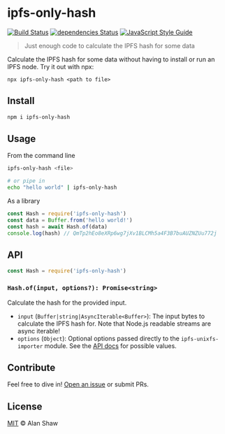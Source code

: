 # ipfs-only-hash

[![Build Status](https://travis-ci.org/alanshaw/ipfs-only-hash.svg?branch=master)](https://travis-ci.org/alanshaw/ipfs-only-hash) [![dependencies Status](https://david-dm.org/alanshaw/ipfs-only-hash/status.svg)](https://david-dm.org/alanshaw/ipfs-only-hash) [![JavaScript Style Guide](https://img.shields.io/badge/code_style-standard-brightgreen.svg)](https://standardjs.com)

> Just enough code to calculate the IPFS hash for some data

Calculate the IPFS hash for some data without having to install or run an IPFS node. Try it out with npx:

```
npx ipfs-only-hash <path to file>
```

## Install

```sh
npm i ipfs-only-hash
```

## Usage

From the command line

```sh
ipfs-only-hash <file>

# or pipe in 
echo "hello world" | ipfs-only-hash
```

As a library

```js
const Hash = require('ipfs-only-hash')
const data = Buffer.from('hello world!')
const hash = await Hash.of(data)
console.log(hash) // QmTp2hEo8eXRp6wg7jXv1BLCMh5a4F3B7buAUZNZUu772j
```

## API

```js
const Hash = require('ipfs-only-hash')
```

### `Hash.of(input, options?): Promise<string>`

Calculate the hash for the provided input.

* `input` (`Buffer|string|AsyncIterable<Buffer>`): The input bytes to calculate the IPFS hash for. Note that Node.js readable streams are async iterable!
* `options` (`Object`): Optional options passed directly to the `ipfs-unixfs-importer` module. See the [API docs](https://github.com/ipfs/js-ipfs-unixfs-importer#api) for possible values.

## Contribute

Feel free to dive in! [Open an issue](https://github.com/alanshaw/ipfs-only-hash/issues/new) or submit PRs.

## License

[MIT](LICENSE) © Alan Shaw
